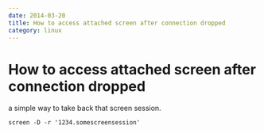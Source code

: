 ```yaml
---
date: 2014-03-20
title: How to access attached screen after connection dropped
category: linux
---
```

# How to access attached screen after connection dropped

a simple way to take back that screen session.
```
screen -D -r '1234.somescreensession'
```
